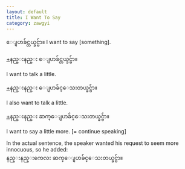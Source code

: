 ```yaml
---
layout: default
title: I Want To Say
category: zawgyi
---
```


<p><span class='zawgyi'>ေျပာခ်င္တယ္ခင္ဗ်ာ။</span> I want to say [something].</p>

<p class='hide-trigger'><a href="#">+</a><span class='zawgyi'>နည္းနည္း ေျပာခ်င္တယ္ခင္ဗ်ာ။</span></p>
<p class='hide-this'>I want to talk a little.</p>

<p class='hide-trigger'><a href="#">+</a><span class='zawgyi'>နည္းနည္း ေျပာခ်င္ေသးတယ္ခင္ဗ်ာ။</span></p>
<p class='hide-this'>I also want to talk a little.</p>

<p class='hide-trigger'><a href="#">+</a><span class='zawgyi'>နည္းနည္း ဆက္ေျပာခ်င္ေသးတယ္ခင္ဗ်ာ။</span></p>
<p class='hide-this'>I want to say a little more. [= continue speaking]</p>

<p>In the actual sentence, the speaker wanted his request to seem more innocuous, so he added:<br>
<span class='zawgyi'>နည္းနည္းကေလး ဆက္ေျပာခ်င္ေသးတယ္ခင္ဗ်ာ။</span></p>
